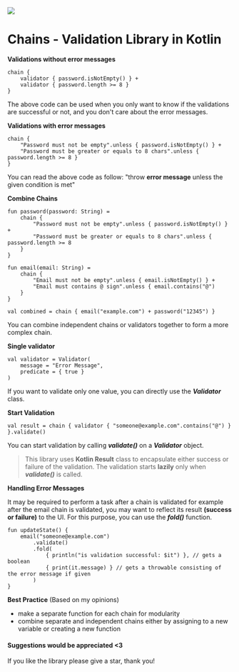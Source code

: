 [![](https://jitpack.io/v/nomemmurrakh/chains.svg)](https://jitpack.io/#nomemmurrakh/chains)

# Chains - Validation Library in Kotlin

**Validations without error messages**

    chain {  
	    validator { password.isNotEmpty() } + 
	    validator { password.length >= 8 }  
    }

The above code can be used when you only want to know if the validations are successful or not, and you don't care about the error messages.

**Validations with error messages**

    chain {  
	    "Password must not be empty".unless { password.isNotEmpty() } + 
	    "Password must be greater or equals to 8 chars".unless { password.length >= 8 }  
    }
You can read the above code as follow:
"throw **error message** unless the given condition is met"

**Combine Chains**

    fun password(password: String) =  
	    chain {  
		    "Password must not be empty".unless { password.isNotEmpty() } +  
		    "Password must be greater or equals to 8 chars".unless { password.length >= 8 
	    }  
    }
    
    fun email(email: String) =  
	    chain {  
			"Email must not be empty".unless { email.isNotEmpty() } +  
			"Email must contains @ sign".unless { email.contains("@") 
		}  
	}
	  
	val combined = chain { email("example.com") + password("12345") }

You can combine independent chains or validators together to form a more complex chain.

**Single validator**

    val validator = Validator(  
	    message = "Error Message",  
	    predicate = { true }  
    )

If you want to validate only one value, you can directly use the ***Validator*** class. 

**Start Validation**

    val result = chain { validator { "someone@example.com".contains("@") } }.validate()

You can start validation by calling ***validate()*** on a ***Validator*** object.

> This library uses **Kotlin Result** class to encapsulate either success or failure of the validation. 
> The validation starts **lazily** only when ***validate()*** is called.
 
**Handling Error Messages**

It may be required to perform a task after a chain is validated for example after the email chain is validated, you may want to reflect its result **(success or failure)** to the UI. For this purpose, you can use the ***fold()*** function.

    fun updateState() {  
	    email("someone@example.com")  
		    .validate()  
		    .fold(  
			    { println("is validation successful: $it") }, // gets a boolean  
			    { print(it.message) } // gets a throwable consisting of the error message if given  
		    )  
    }

**Best Practice** (Based on my opinions)

 - make a separate function for each chain for modularity
 - combine separate and independent chains either by assigning to a new variable or creating a new function

#### Suggestions would be appreciated <3
If you like the library please give a star, thank you!
